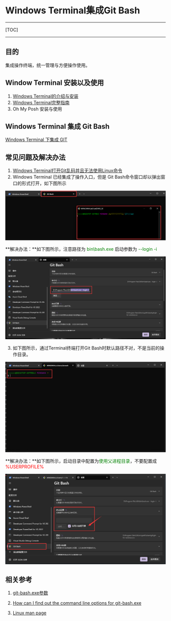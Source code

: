 ﻿# Windows Terminal集成Git Bash

---

[TOC]

---

## 目的

集成操作终端，统一管理与方便操作使用。

## Window Terminal 安装以及使用

1. [Windows Terminal的介绍与安装](https://zhuanlan.zhihu.com/p/351281543)
2. [Windows Terminal完整指南](https://blog.csdn.net/freeking101/article/details/117767267)
2. Oh My Posh 安装与使用

## Windows Terminal 集成 Git Bash

[Windows Terminal 下集成 GIT](https://www.cnblogs.com/N-A-N/p/16769507.html)

## 常见问题及解决办法

1. [Windows Terminal打开Git乱码并且无法使用Linux命令](https://blog.csdn.net/m0_51426055/article/details/126220859)
2. Windows Terminal 已经集成了操作入口，但是 Git Bash命令窗口却以弹出窗口的形式打开，如下图所示

![弹出窗口打开Git bash](../Images/WindowsTerminal集成GitBash/1734086-20230309205249062-1366351307.png)

**解决办法：**如下图所示，注意路径为 <span style="color:green;">bin\bash.exe</span>  启动参数为 <span style="color:green;">--login -i</span>

![命令行正确配置](../Images/WindowsTerminal集成GitBash/1734086-20230309205248762-1760708281.png)

3. 如下图所示，通过Terminal终端打开Git Bash时默认路径不对，不是当前的操作目录。

![错误的启动目录配置](../Images/WindowsTerminal集成GitBash/1734086-20230309205248363-81169906.png)

**解决办法：**如下图所示，启动目录中配置为<span style="color:green;">使用父进程目录</span>，不要配置成 <span style="color:red;">%USERPROFILE%</span>

![正确的启动目录配置](../Images/WindowsTerminal集成GitBash/1734086-20230309205247742-421689924.png)

## 相关参考

1. [git-bash.exe参数](https://www.cnblogs.com/tekikesyo/p/11175497.html)

2. [How can I find out the command line options for git-bash.exe](https://superuser.com/questions/1104567/how-can-i-find-out-the-command-line-options-for-git-bash-exe)

3. [Linux man page](https://linux.die.net/man/1/sh)